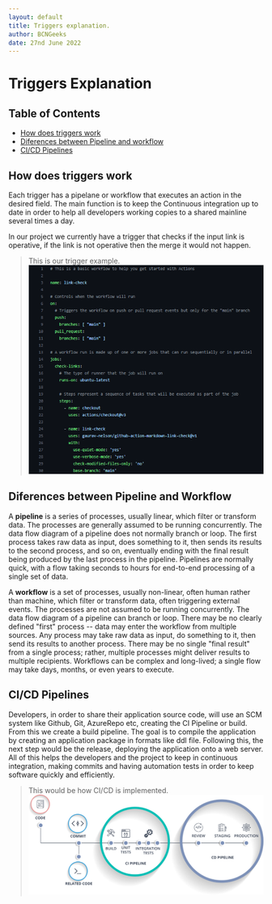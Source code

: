 ```yaml
---
layout: default
title: Triggers explanation.
author: BCNGeeks
date: 27nd June 2022
---
```


# Triggers Explanation

## Table of Contents  

- [How does triggers work](#how-does-triggers-work)  
- [Diferences between Pipeline and workflow](#diferences-between-pipeline-and-workflow)  
- [CI/CD Pipelines](#cicd-pipelines)

## How does triggers work  

Each trigger has a pipelane or workflow that executes an action in the desired field.
The main function is to keep the Continuous integration up to date in order to help all developers working copies to a shared mainline several times a day.  

In our project we currently have a trigger that checks if the input link is operative, if the link is not operative then the merge it would not happen.  

> This is our trigger example.
![Trigger Example](./img/linkcheck_example.png)

## Diferences between Pipeline and Workflow  

A **pipeline** is a series of processes, usually linear, which filter or transform data. The processes are generally assumed to be running concurrently. The data flow diagram of a pipeline does not normally branch or loop. The first process takes raw data as input, does something to it, then sends its results to the second process, and so on, eventually ending with the final result being produced by the last process in the pipeline. Pipelines are normally quick, with a flow taking seconds to hours for end-to-end processing of a single set of data.

A **workflow** is a set of processes, usually non-linear, often human rather than machine, which filter or transform data, often triggering external events. The processes are not assumed to be running concurrently. The data flow diagram of a pipeline can branch or loop. There may be no clearly defined "first" process -- data may enter the workflow from multiple sources. Any process may take raw data as input, do something to it, then send its results to another process. There may be no single "final result" from a single process; rather, multiple processes might deliver results to multiple recipients. Workflows can be complex and long-lived; a single flow may take days, months, or even years to execute.

## CI/CD Pipelines  

Developers, in order to share their application source code, will use an SCM system like Github, Git, AzureRepo etc, creating the CI Pipeline or build. From this we create a build pipeline. The goal is to compile the application by creating an application package in formats like ddl file. Following this, the next step would be the release, deploying the application onto a web server. All of this helps the developers and the project to keep in continuous integration, making commits and having automation tests in order to keep software quickly and efficiently.

> This would be how CI/CD is implemented.
![CI/CD Example](./img/CICDpipeline.png)


